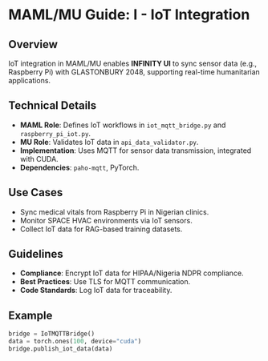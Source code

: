 # MAML/MU Guide: I - IoT Integration

## Overview
IoT integration in MAML/MU enables **INFINITY UI** to sync sensor data (e.g., Raspberry Pi) with GLASTONBURY 2048, supporting real-time humanitarian applications.

## Technical Details
- **MAML Role**: Defines IoT workflows in `iot_mqtt_bridge.py` and `raspberry_pi_iot.py`.
- **MU Role**: Validates IoT data in `api_data_validator.py`.
- **Implementation**: Uses MQTT for sensor data transmission, integrated with CUDA.
- **Dependencies**: `paho-mqtt`, PyTorch.

## Use Cases
- Sync medical vitals from Raspberry Pi in Nigerian clinics.
- Monitor SPACE HVAC environments via IoT sensors.
- Collect IoT data for RAG-based training datasets.

## Guidelines
- **Compliance**: Encrypt IoT data for HIPAA/Nigeria NDPR compliance.
- **Best Practices**: Use TLS for MQTT communication.
- **Code Standards**: Log IoT data for traceability.

## Example
```python
bridge = IoTMQTTBridge()
data = torch.ones(100, device="cuda")
bridge.publish_iot_data(data)
```